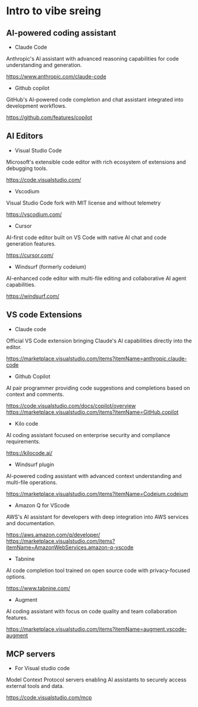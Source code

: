 # Intro to vibe sreing

## AI-powered coding assistant

- Claude Code

Anthropic's AI assistant with advanced reasoning capabilities for code understanding and generation.

<https://www.anthropic.com/claude-code>

- Github copilot

GitHub's AI-powered code completion and chat assistant integrated into development workflows.

<https://github.com/features/copilot>

## AI Editors

- Visual Studio Code

Microsoft's extensible code editor with rich ecosystem of extensions and debugging tools.

<https://code.visualstudio.com/>

- Vscodium

Visual Studio Code fork with MIT license and without telemetry

<https://vscodium.com/>

- Cursor

AI-first code editor built on VS Code with native AI chat and code generation features.

<https://cursor.com/>

- Windsurf (formerly codeium)

AI-enhanced code editor with multi-file editing and collaborative AI agent capabilities.

<https://windsurf.com/>

## VS code Extensions

- Claude code

Official VS Code extension bringing Claude's AI capabilities directly into the editor.

<https://marketplace.visualstudio.com/items?itemName=anthropic.claude-code>

- Github Copilot

AI pair programmer providing code suggestions and completions based on context and comments.

<https://code.visualstudio.com/docs/copilot/overview>
<https://marketplace.visualstudio.com/items?itemName=GitHub.copilot>

- Kilo code

AI coding assistant focused on enterprise security and compliance requirements.

<https://kilocode.ai/>

- Windsurf plugin

AI-powered coding assistant with advanced context understanding and multi-file operations.

<https://marketplace.visualstudio.com/items?itemName=Codeium.codeium>

- Amazon Q for VScode

AWS's AI assistant for developers with deep integration into AWS services and documentation.

<https://aws.amazon.com/q/developer/>
<https://marketplace.visualstudio.com/items?itemName=AmazonWebServices.amazon-q-vscode>

- Tabnine

AI code completion tool trained on open source code with privacy-focused options.

<https://www.tabnine.com/>

- Augment

AI coding assistant with focus on code quality and team collaboration features.

<https://marketplace.visualstudio.com/items?itemName=augment.vscode-augment>

## MCP servers

- For Visual studio code

Model Context Protocol servers enabling AI assistants to securely access external tools and data.

<https://code.visualstudio.com/mcp>
